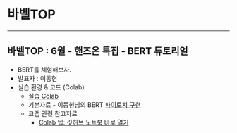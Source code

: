 # 바벨TOP

--------------------

## 바벨TOP : 6월 - 핸즈온 특집 - BERT 튜토리얼

* BERT를 체험해보자.
* 발표자 : 이동현
* 실습 환경 & 코드 (Colab)
   * [실습 Colab](https://colab.research.google.com/github/babelPish/BabelTOP/blob/master/handson/bert/pytorchic_bert-1.ipynb)
   * 기본자료 - 이동현님의 BERT [파이토치 구현](https://github.com/dhlee347/pytorchic-bert)
   * 코랩 관련 참고자료
      - [Colab 팁: 깃허브 노트북 바로 열기](https://tensorflow.blog/2018/04/19/colab-%ED%8C%81-%EA%B9%83%ED%97%88%EB%B8%8C-%EB%85%B8%ED%8A%B8%EB%B6%81-%EB%B0%94%EB%A1%9C-%EC%97%B4%EA%B8%B0/)
